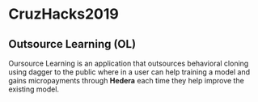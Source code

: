 # CruzHacks2019

## Outsource Learning (OL) 

Oursource Learning is an application that outsources behavioral cloning using dagger to the public where in a user can help training a model and gains micropayments through **Hedera** each time they help improve the existing model. 

